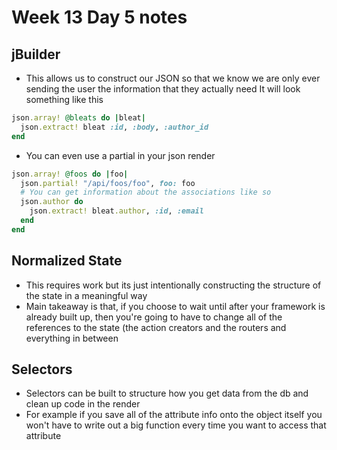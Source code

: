 # Week 13 Day 5 notes
## jBuilder
- This allows us to construct our JSON so that we know we are only ever sending the user the information that they actually need
It will look something like this
```ruby
json.array! @bleats do |bleat|
  json.extract! bleat :id, :body, :author_id
end
```

- You can even use a partial in your json render
```ruby
json.array! @foos do |foo|
  json.partial! "/api/foos/foo", foo: foo
  # You can get information about the associations like so
  json.author do
    json.extract! bleat.author, :id, :email
  end
end
```
## Normalized State
- This requires work but its just intentionally constructing the structure of the state in a meaningful way
- Main takeaway is that, if you choose to wait until after your framework is already built up, then you're going to have to change all of the references to the state (the action creators and the routers and everything in between
## Selectors
- Selectors can be built to structure how you get data from the db and clean up code in the render
- For example if you save all of the attribute info onto the object itself you won't have to write out a big function every time you want to access that attribute
